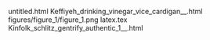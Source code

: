 untitled.html
Keffiyeh_drinking_vinegar_vice_cardigan__.html
figures/figure_1/figure_1.png
latex.tex
Kinfolk_schlitz_gentrify_authentic_1__.html
